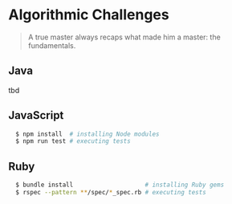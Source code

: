 # Algorithmic Challenges

> A true master always recaps what made him a master: the fundamentals.

## Java
tbd

## JavaScript
```bash
  $ npm install  # installing Node modules
  $ npm run test # executing tests
```

## Ruby
```bash
  $ bundle install                    # installing Ruby gems
  $ rspec --pattern **/spec/*_spec.rb # executing tests
```

